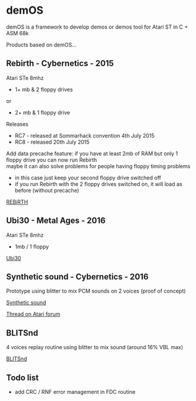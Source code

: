 # demOS
demOS is a framework to develop demos or demos tool for Atari ST in C + ASM 68k

Products based on demOS...

## Rebirth - Cybernetics - 2015

Atari STe 8mhz

* 1+ mb & 2 floppy drives

or

* 2+ mb & 1 floppy drive

Releases

* RC7 - released at Sommarhack convention 4th July 2015
* RC8 - released 20th July 2015

Add data precache feature: if you have at least 2mb of RAM but only 1 floppy drive you can now run Rebirth	
maybe it can also solve problems for people having floppy timing problems

* in this case just keep your second floppy drive switched off
* if you run Rebirth with the 2 floppy drives switched on, it will load as before (without precache)

[REBiRTH](https://youtu.be/iNbVcFThTxY)

## Ubi30 - Metal Ages - 2016

Atari STe 8mhz

* 1mb / 1 floppy

[Ubi30](https://youtu.be/Gbq4wI9HsEw)

## Synthetic sound - Cybernetics - 2016

Prototype using blitter to mix PCM sounds on 2 voices (proof of concept)
	
[Synthetic sound](http://cyber.savina.net/sound.htm)

[Thread on Atari forum](http://www.atari-forum.com/viewtopic.php?f=16&t=29097)

## BLITSnd

4 voices replay routine using blitter to mix sound (around 16% VBL max)

[BLITSnd](https://youtu.be/Xc0zv4YFitI)

## Todo list
* add CRC / RNF error management in FDC routine
